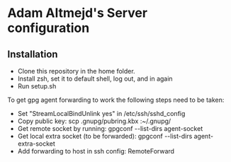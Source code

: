 # Adam Altmejd's Server configuration


## Installation

* Clone this repository in the home folder.
* Install zsh, set it to default shell, log out, and in again
* Run setup.sh

To get gpg agent forwarding to work the following steps need to be taken:
* Set "StreamLocalBindUnlink yes" in /etc/ssh/sshd_config
* Copy public key: scp .gnupg/pubring.kbx <host>:~/.gnupg/
* Get remote socket by running: gpgconf --list-dirs agent-socket
* Get local extra socket (to be forwarded): gpgconf --list-dirs agent-extra-socket
* Add forwarding to host in ssh config: RemoteForward <remote socket> <local extra socket>
